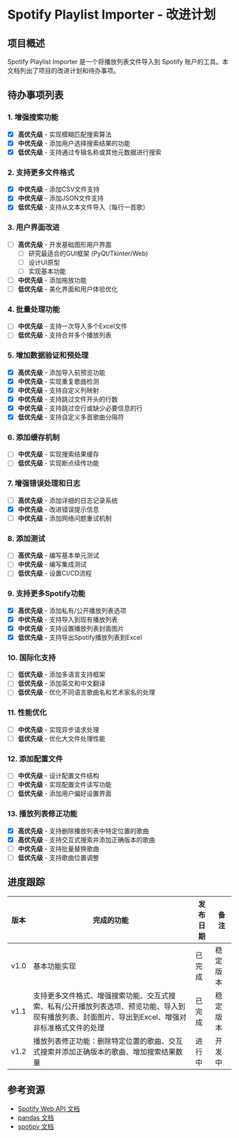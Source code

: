 # Spotify Playlist Importer - 改进计划

## 项目概述
Spotify Playlist Importer 是一个将播放列表文件导入到 Spotify 账户的工具。本文档列出了项目的改进计划和待办事项。

## 待办事项列表

### 1. 增强搜索功能
- [x] **高优先级** - 实现模糊匹配搜索算法
- [x] **中优先级** - 添加用户选择搜索结果的功能
- [x] **低优先级** - 支持通过专辑名称或其他元数据进行搜索

### 2. 支持更多文件格式
- [x] **中优先级** - 添加CSV文件支持
- [x] **中优先级** - 添加JSON文件支持
- [x] **低优先级** - 支持从文本文件导入（每行一首歌）

### 3. 用户界面改进
- [ ] **高优先级** - 开发基础图形用户界面
  - [ ] 研究最适合的GUI框架 (PyQt/Tkinter/Web)
  - [ ] 设计UI原型
  - [ ] 实现基本功能
- [ ] **中优先级** - 添加拖放功能
- [ ] **低优先级** - 美化界面和用户体验优化

### 4. 批量处理功能
- [ ] **中优先级** - 支持一次导入多个Excel文件
- [ ] **低优先级** - 支持合并多个播放列表

### 5. 增加数据验证和预处理
- [x] **高优先级** - 添加导入前预览功能
- [x] **中优先级** - 实现重复歌曲检测
- [x] **中优先级** - 支持自定义列映射
- [x] **中优先级** - 支持跳过文件开头的行数
- [x] **中优先级** - 支持跳过空行或缺少必要信息的行
- [x] **低优先级** - 支持自定义多首歌曲分隔符

### 6. 添加缓存机制
- [ ] **中优先级** - 实现搜索结果缓存
- [ ] **低优先级** - 实现断点续传功能

### 7. 增强错误处理和日志
- [ ] **高优先级** - 添加详细的日志记录系统
- [x] **中优先级** - 改进错误提示信息
- [ ] **中优先级** - 添加网络问题重试机制

### 8. 添加测试
- [ ] **高优先级** - 编写基本单元测试
- [ ] **中优先级** - 编写集成测试
- [ ] **低优先级** - 设置CI/CD流程

### 9. 支持更多Spotify功能
- [x] **高优先级** - 添加私有/公开播放列表选项
- [x] **中优先级** - 支持导入到现有播放列表
- [x] **中优先级** - 支持设置播放列表封面图片
- [x] **低优先级** - 支持导出Spotify播放列表到Excel

### 10. 国际化支持
- [ ] **低优先级** - 添加多语言支持框架
- [ ] **低优先级** - 添加英文和中文翻译
- [ ] **低优先级** - 优化不同语言歌曲名和艺术家名的处理

### 11. 性能优化
- [ ] **中优先级** - 实现异步请求处理
- [ ] **低优先级** - 优化大文件处理性能

### 12. 添加配置文件
- [ ] **中优先级** - 设计配置文件结构
- [ ] **中优先级** - 实现配置文件读写功能
- [ ] **低优先级** - 添加用户偏好设置界面

### 13. 播放列表修正功能
- [x] **高优先级** - 支持删除播放列表中特定位置的歌曲
- [x] **高优先级** - 支持交互式搜索并添加正确版本的歌曲
- [ ] **中优先级** - 支持批量替换歌曲
- [ ] **低优先级** - 支持歌曲位置调整

## 进度跟踪

| 版本 | 完成的功能                                                                                                                                         | 发布日期 | 备注     |
| ---- | -------------------------------------------------------------------------------------------------------------------------------------------------- | -------- | -------- |
| v1.0 | 基本功能实现                                                                                                                                       | 已完成   | 稳定版本 |
| v1.1 | 支持更多文件格式、增强搜索功能、交互式搜索、私有/公开播放列表选项、预览功能、导入到现有播放列表、封面图片、导出到Excel、增强对非标准格式文件的处理 | 已完成   | 稳定版本 |
| v1.2 | 播放列表修正功能：删除特定位置的歌曲、交互式搜索并添加正确版本的歌曲、增加搜索结果数量                                                             | 进行中   | 开发中   |

## 参考资源
- [Spotify Web API 文档](https://developer.spotify.com/documentation/web-api/)
- [pandas 文档](https://pandas.pydata.org/docs/)
- [spotipy 文档](https://spotipy.readthedocs.io/)
